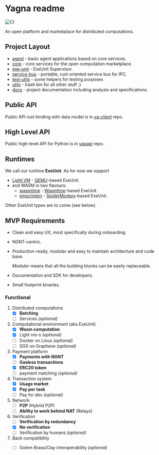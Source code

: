 # Yagna readme

![CI](https://github.com/golemfactory/yagna/workflows/CI/badge.svg)

An open platform and marketplace for distributed computations.

## Project Layout

* [agent](https://github.com/golemfactory/yagna-infrastructure-docs/tree/6f4941306b695ec5b67c72a8b64884b6ec8f33cb/from_golem_repos/agent/README.md) - basic agent applications based on core services. 
* [core](https://github.com/golemfactory/yagna-infrastructure-docs/tree/6f4941306b695ec5b67c72a8b64884b6ec8f33cb/from_golem_repos/core/README.md) - core services for the open computation marketplace.
* [exe-unit](https://github.com/golemfactory/yagna-infrastructure-docs/tree/6f4941306b695ec5b67c72a8b64884b6ec8f33cb/from_golem_repos/exe-unit/README.md) -  ExeUnit Supervisor.
* [service-bus](https://github.com/golemfactory/yagna-infrastructure-docs/tree/6f4941306b695ec5b67c72a8b64884b6ec8f33cb/from_golem_repos/service-bus/README.md) - portable, rust-oriented service bus for IPC.
* [test-utils](https://github.com/golemfactory/yagna-infrastructure-docs/tree/6f4941306b695ec5b67c72a8b64884b6ec8f33cb/from_golem_repos/test-utils/README.md) - some helpers for testing purposes
* [utils](https://github.com/golemfactory/yagna-infrastructure-docs/tree/6f4941306b695ec5b67c72a8b64884b6ec8f33cb/from_golem_repos/utils/README.md) - trash bin for all other stuff ;\)
* [docs](https://github.com/golemfactory/yagna-infrastructure-docs/tree/6f4941306b695ec5b67c72a8b64884b6ec8f33cb/from_golem_repos/docs/README.md) - project documentation including analysis and specifications.

## Public API

Public API rust binding with data model is in [ya-client](https://github.com/golemfactory/ya-client) repo.

## High Level API

Public high-level API for Python is in [yapapi](https://github.com/golemfactory/yapapi) repo.

## Runtimes

We call our runtime **ExeUnit**. As for now we support

* [Light VM](https://github.com/golemfactory/ya-runtime-vm) - [QEMU](https://www.qemu.org/)-based ExeUnit.
* and WASM in two flavours:
  * [wasmtime](https://github.com/golemfactory/ya-runtime-wasi) - [Wasmtime](https://github.com/bytecodealliance/wasmtime)-based ExeUnit.
  * [emscripten](https://github.com/golemfactory/ya-runtime-emscripten) - [SpiderMonkey](https://github.com/servo/rust-mozjs)-based ExeUnit.

Other ExeUnit types are to come \(see below\).

## MVP Requirements

* Clean and easy UX, most specifically during onboarding.
* NGNT-centric.
* Production-ready, modular and easy to maintain architecture and code base.  

  _Modular_ means that all the building blocks can be easily replaceable.

* Documentation and SDK for developers.
* Small footprint binaries.

### Functional

1. Distributed computations
   * [x] **Batching**
   * [ ] Services _\(optional\)_
2. Computational environment \(aka ExeUnit\)
   * [x] **Wasm computation**
   * [x] Light vm-s _\(optional\)_
   * [ ] Docker on Linux _\(optional\)_
   * [ ] SGX on Graphene _\(optional\)_
3. Payment platform
   * [x] **Payments with NGNT**
   * [ ] **Gasless transactions**
   * [x] **ERC20 token**
   * [ ] payment matching _\(optional\)_
4. Transaction system
   * [x] **Usage market**
   * [x] **Pay per task**
   * [ ] Pay for dev _\(optional\)_
5. Network
   * [ ] **P2P** \(Hybrid P2P\) 
   * [ ] **Ability to work behind NAT** \(Relays\)
6. Verification
   * [ ] **Verification by redundancy**
   * [x] **No verification**
   * [ ] Verification by humans _\(optional\)_
7. Back compatibility
   * [ ] Golem Brass/Clay interoperability _\(optional\)_

